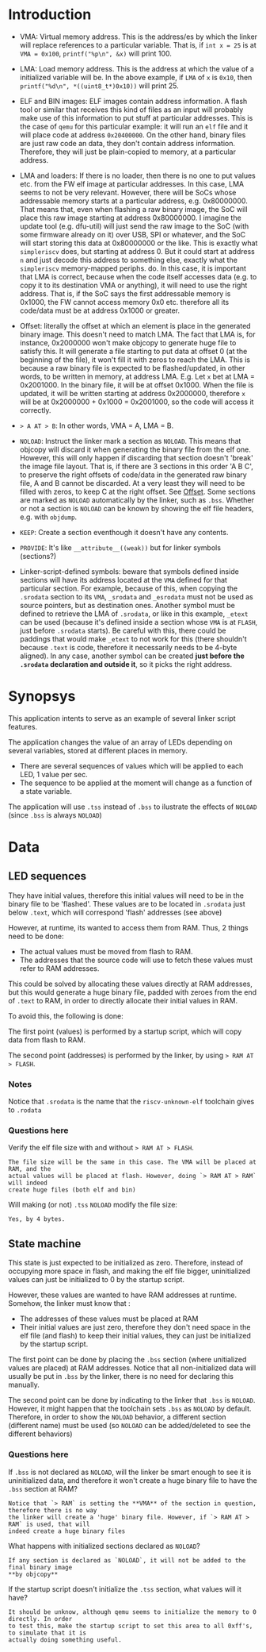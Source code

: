 # Introduction

 * VMA: Virtual memory address. This is the address/es by which the linker will replace
   references to a particular variable. That is, if `int x = 25` is at `VMA = 0x100`,
   `printf("%p\n", &x)` will print 100.

 * LMA: Load memory address. This is the address at which the value of a initialized
   variable will be. In the above example, if `LMA` of `x` is `0x10`, then
   `printf("%d\n", *((uint8_t*)0x10))` will print 25.

 * ELF and BIN images: ELF images contain address information. A flash tool or similar
   that receives this kind of files as an input will probably make use of this information
   to put stuff at particular addresses. This is the case of `qemu` for this particular
   example: it will run an `elf` file and it will place code at address `0x20400000`.
   On the other hand, binary files are just raw code an data, they don't contain address
   information. Therefore, they will just be plain-copied to memory, at a particular
   address.

 * LMA and loaders: If there is no loader, then there is no one to put values etc.
   from the FW elf image at particular addresses. In this case, LMA seems to not be
   very relevant. However, there will be SoCs whose addressable memory starts at a particular
   address, e.g. 0x80000000. That means that, even when flashing a raw binary image,
   the SoC will place this raw image starting at address 0x80000000. I imagine the update
   tool (e.g. dfu-util) will just send the raw image to the SoC (with some firmware already
   on it) over USB, SPI or whatever, and the SoC will start storing this data at 0x80000000
   or the like. This is exactly what `simpleriscv` does, but starting at address 0. But it
   could start at address `n` and just decode this address to something else, exactly what
   the `simpleriscv` memory-mapped periphs. do.
   In this case, it is important that LMA is correct, because when the code itself accesses
   data (e.g. to copy it to its destination VMA or anything), it will need to use the right
   address. That is, if the SoC says the first addressable memory is 0x1000, the FW cannot
   access memory 0x0 etc. therefore all its code/data must be at address 0x1000 or greater.

 * Offset: literally the offset at which an element is place in the generated binary image.
   This doesn't need to match LMA. The fact that LMA is, for instance, 0x2000000 won't make
   objcopy to generate huge file to satisfy this. It will generate a file starting to put
   data at offset 0 (at the beginning of the file), it won't fill it with zeros to reach
   the LMA. This is because a raw binary file is expected to be flashed/updated, in other
   words, to be written in memory, at address LMA. E.g. Let `x` bet at LMA = 0x2001000. In
   the binary file, it will be at offset 0x1000. When the file is updated, it will be written
   starting at address 0x2000000, therefore `x` will be at 0x2000000 + 0x1000 = 0x2001000, so
   the code will access it correctly.

 * `> A AT > B`: In other words, VMA = A, LMA = B.

 * `NOLOAD`: Instruct the linker mark a section as `NOLOAD`. This means that objcopy will
   discard it when generating the binary file from the elf one. However, this will only happen
   if discarding that section doesn't 'break' the image file layout. That is, if there are 3
   sections in this order 'A B C', to preserve the right offsets of code/data in the generated
   raw binary file, A and B cannot be discarded. At a very least they will need to be filled with
   zeros, to keep C at the right offset. See [Offset](Definitions::Offset). Some sections are marked
   as `NOLOAD` automatically by the linker, such as `.bss`. Whether or not a section is `NOLOAD`
   can be known by showing the elf file headers, e.g. with `objdump`.

 * `KEEP`: Create a section eventhough it doesn't have any contents.

 * `PROVIDE`: It's like `__attribute__((weak))` but for linker symbols (sections?)

 * Linker-script-defined symbols: beware that symbols defined inside sections will have its
   address located at the `VMA` defined for that particular section. For example, because of this,
   when copying the `.srodata` section to its `VMA`, `_srodata` and `_esrodata` must not be used
   as source pointers, but as destination ones. Another symbol must be defined to retrieve the
   LMA of `.srodata`, or like in this example, `_etext` can be used (because it's defined inside
   a section whose `VMA` is at `FLASH`, just before `.srodata` starts). Be careful with this,
   there could be paddings that would make `_etext` to not work for this (there shouldn't because
   `.text` is code, therefore it necessarily needs to be 4-byte aligned). In any case, another symbol
   can be created **just before the `.srodata` declaration and outside it**, so it picks the right
   address.


# Synopsys

This application intents to serve as an example of several linker script features.

The application changes the value of an array of LEDs depending on several variables,
stored at different places in memory.

 * There are several sequences of values which will be applied to each LED, 1 value per sec.
 * The sequence to be applied at the moment will change as a function of a state variable.

The application will use `.tss` instead of `.bss` to ilustrate the effects of `NOLOAD` (since
`.bss` is always `NOLOAD`)


# Data

## LED sequences

They have initial values, therefore this initial values will need to be in the binary file to
be 'flashed'. These values are to be located in `.srodata` just below `.text`, which will correspond
'flash' addresses (see above)

However, at runtime, its wanted to access them from RAM. Thus, 2 things need to be done:
 * The actual values must be moved from flash to RAM.
 * The addresses that the source code will use to fetch these values must refer to RAM
   addresses.

This could be solved by allocating these values directly at RAM addresses, but this would
generate a huge binary file, padded with zeroes from the end of `.text` to RAM, in order to
directly allocate their initial values in RAM.


To avoid this, the following is done:

The first point (values) is performed by a startup script, which will copy data from flash
to RAM.

The second point (addresses) is performed by the linker, by using `> RAM AT > FLASH`.

### Notes

Notice that `.srodata` is the name that the `riscv-unknown-elf` toolchain gives to `.rodata`


### Questions here

Verify the elf file size with and without `> RAM AT > FLASH`.

    The file size will be the same in this case. The VMA will be placed at RAM, and the
    actual values will be placed at flash. However, doing `> RAM AT > RAM` will indeed
    create huge files (both elf and bin)

Will making (or not) `.tss` `NOLOAD` modify the file size:

    Yes, by 4 bytes.


## State machine

This state is just expected to be initialized as zero. Therefore, instead of occupying more
space in flash, and making the elf file bigger, uninitialized values can just be initialized
to 0 by the startup script.

However, these values are wanted to have RAM addresses at runtime. Somehow, the linker must
know that :
 * The addresses of these values must be placed at RAM
 * Their initial values are just zero, therefore they don't need space in the elf file (and flash)
   to keep their initial values, they can just be initialized by the startup script.

The first point can be done by placing the `.bss` section (where unitialized values are placed)
at RAM addresses. Notice that all non-initialized data will usually be put in `.bss` by the linker,
there is no need for declaring this manually.

The second point can be done by indicating to the linker that `.bss` is `NOLOAD`. However, it might
happen that the toolchain sets `.bss` as `NOLOAD` by default. Therefore, in order to show the `NOLOAD`
behavior, a different section (different name) must be used (so `NOLOAD` can be added/deleted to see
the different behaviors)

### Questions here

If `.bss` is not declared as `NOLOAD`, will the linker be smart enough to see it is uninitialized
data, and therefore it won't create a huge binary file to have the `.bss` section at RAM?

    Notice that `> RAM` is setting the **VMA** of the section in question, therefore there is no way
    the linker will create a 'huge' binary file. However, if `> RAM AT > RAM` is used, that will
    indeed create a huge binary files

What happens with initialized sections declared as `NOLOAD`?

    If any section is declared as `NOLOAD`, it will not be added to the final binary image
    **by objcopy**


If the startup script doesn't initialize the `.tss` section, what values will it have?

    It should be unknow, although qemu seems to initialize the memory to 0 directly. In order
    to test this, make the startup script to set this area to all 0xff's, to simulate that it is
    actually doing something useful.

